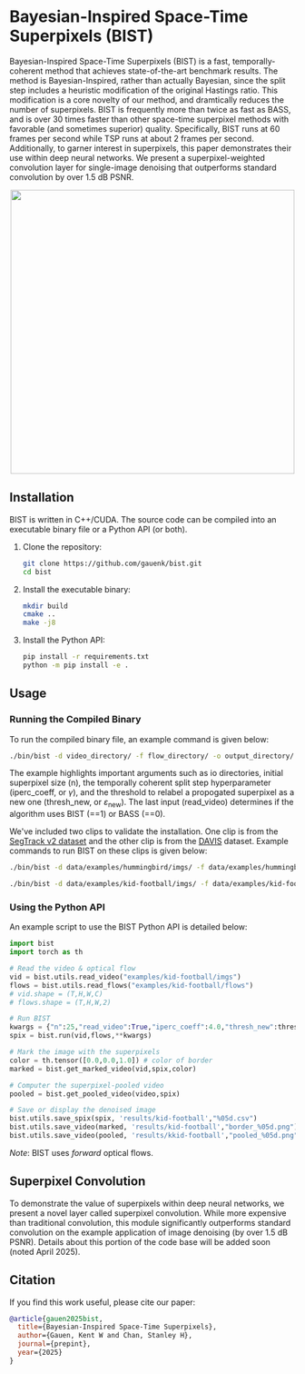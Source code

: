 # Bayesian-Inspired Space-Time Superpixels (BIST)

Bayesian-Inspired Space-Time Superpixels (BIST) is a fast, temporally-coherent method that achieves state-of-the-art benchmark results. The method is Bayesian-Inspired, rather than actually Bayesian, since the split step includes a heuristic modification of the original Hastings ratio. This modification is a core novelty of our method, and dramtically reduces the number of superpixels. BIST is frequently more than twice as fast as BASS, and is over 30 times faster than other space-time superpixel methods with favorable (and sometimes superior) quality. Specifically, BIST runs at 60 frames per second while TSP runs at about 2 frames per second. Additionally, to garner interest in superpixels, this paper demonstrates their use within deep neural networks. We present a superpixel-weighted convolution layer for single-image denoising that outperforms standard convolution by over 1.5 dB PSNR.

<p align="center">
<img src="assets/kid-football.gif" width="500">
</p>

## Installation

BIST is written in C++/CUDA. The source code can be compiled into an executable binary file or a Python API (or both).

1. Clone the repository:
    ```bash
    git clone https://github.com/gauenk/bist.git
    cd bist
    ```

2. Install the executable binary:
    ```bash
    mkdir build
    cmake ..
    make -j8
    ```

3. Install the Python API:
    ```bash
    pip install -r requirements.txt
    python -m pip install -e .
    ```

## Usage

### Running the Compiled Binary

To run the compiled binary file, an example command is given below:

```bash
./bin/bist -d video_directory/ -f flow_directory/ -o output_directory/ -n 25 --iperc_coeff 4.0 --thresh_new 0.05 --read_video 1
```

The example highlights important arguments such as io directories, initial superpixel size (n), the temporally coherent split step hyperparameter (iperc_coeff, or $\gamma$), and the threshold to relabel a propogated superpixel as a new one (thresh_new, or $\varepsilon_{\text{new}}$). The last input (read_video) determines if the algorithm uses BIST (==1) or BASS (==0).

We've included two clips to validate the installation. One clip is from the [SegTrack v2 dataset](https://web.engr.oregonstate.edu/~lif/SegTrack2/dataset.html) and the other clip is from the [DAVIS](https://davischallenge.org/) dataset. Example commands to run BIST on these clips is given below:

```bash
./bin/bist -d data/examples/hummingbird/imgs/ -f data/examples/hummingbird/flows/ -o results/hummingbird/ -n 25 --iperc_coeff 4.0 --thresh_new 0.05 --read_video 1
```

```bash
./bin/bist -d data/examples/kid-football/imgs/ -f data/examples/kid-football/flows/ -o results/kid-football/ -n 25 --iperc_coeff 4.0 --thresh_new 0.05 --read_video 1
```

### Using the Python API

An example script to use the BIST Python API is detailed below:

```python
import bist
import torch as th

# Read the video & optical flow
vid = bist.utils.read_video("examples/kid-football/imgs")
flows = bist.utils.read_flows("examples/kid-football/flows")
# vid.shape = (T,H,W,C)
# flows.shape = (T,H,W,2)

# Run BIST
kwargs = {"n":25,"read_video":True,"iperc_coeff":4.0,"thresh_new":thresh_new,'rgb2lab':True}
spix = bist.run(vid,flows,**kwargs)

# Mark the image with the superpixels
color = th.tensor([0.0,0.0,1.0]) # color of border
marked = bist.get_marked_video(vid,spix,color)

# Computer the superpixel-pooled video
pooled = bist.get_pooled_video(video,spix)

# Save or display the denoised image
bist.utils.save_spix(spix, 'results/kid-football',"%05d.csv")
bist.utils.save_video(marked, 'results/kid-football',"border_%05d.png")
bist.utils.save_video(pooled, 'results/kkid-football',"pooled_%05d.png")
```

_Note_: BIST uses *forward* optical flows.

## Superpixel Convolution

To demonstrate the value of superpixels within deep neural networks, we present a novel layer called superpixel convolution. While more expensive than traditional convolution, this module significantly outperforms standard convolution on the example application of image denoising (by over 1.5 dB PSNR). Details about this portion of the code base will be added soon (noted April 2025).

## Citation

If you find this work useful, please cite our paper:

```bibtex
@article{gauen2025bist,
  title={Bayesian-Inspired Space-Time Superpixels},
  author={Gauen, Kent W and Chan, Stanley H},
  journal={prepint},
  year={2025}
}
```
